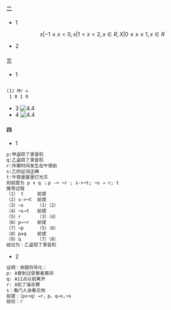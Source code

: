 #### 二
- 1
```math
{x|-1≤x<0},{x|1<x<2,x∈R},{X|0≤x≤1,x∈R}
```
- 2

#### 三
- 1
```txt

(1) Mr = 
 1 0 1 0 
```
- 3
![4.4](./33.png)
- 4
![4.4](./34.png)



#### 四
- 1
```txt
p:甲盗窃了录音机
q:乙盗窃了录音机
r:作案时间发生在午夜前
s:乙的证词正确
t:午夜是屋里灯光灭
则前提为 p ∨ q ；p -> ¬r ; s->¬t; ¬s → r; t
推导过程
（1） t     前提
（2）s->¬t  前提
（3）¬s     （1）（2）
（4）¬s→t   前提
（5）r      （3）（4）
（6）p→¬r   前提
（7）¬p     （5）（6）
（8）p∨q    前提
（9）q      （7）（8）
结论为：乙盗窃了录音机
```
- 2 
```txt
证明：命题符号化：
p: A曾到过受害者房间
q: A11点以前离开
r: A犯了谋杀罪
s：看门人会看见他
前提：（p∧¬q）→r，p，q→s,¬s
结论：r
```